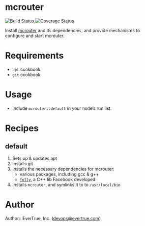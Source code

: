 # mcrouter
[![Build Status](https://travis-ci.org/evertrue/mcrouter-cookbook.svg)](https://travis-ci.org/evertrue/mcrouter-cookbook)
[![Coverage Status](https://coveralls.io/repos/evertrue/mcrouter-cookbook/badge.svg)](https://coveralls.io/r/evertrue/mcrouter-cookbook)

Install [mcrouter](https://github.com/facebook/mcrouter) and its dependencies, and provide mechanisms to configure and start mcrouter.

# Requirements

* `apt` cookbook
* `git` cookbook

# Usage

* Include `mcrouter::default` in your node’s run list.

# Recipes

## default

1. Sets up & updates apt
2. Installs git
3. Installs the necessary dependencies for mcrouter:
    * various packages, including gcc & g++
    * [`folly`](https://github.com/facebook/folly), a C++ lib Facebook developed
4. Installs `mcrouter`, and symlinks it to to `/usr/local/bin`

# Author

Author:: EverTrue, Inc. (<devops@evertrue.com>)
